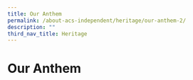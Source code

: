```yaml
---
title: Our Anthem
permalink: /about-acs-independent/heritage/our-anthem-2/
description: ""
third_nav_title: Heritage
---
```

# Our Anthem